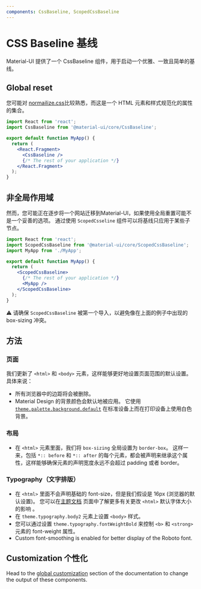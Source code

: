 ```yaml
---
components: CssBaseline, ScopedCssBaseline
---
```


# CSS Baseline 基线

<p class="description">Material-UI 提供了一个 CssBaseline 组件，用于启动一个优雅、一致且简单的基线。</p>

## Global reset

您可能对 [normailize.css](https://github.com/necolas/normalize.css)比较熟悉，而这是一个 HTML 元素和样式规范化的属性的集合。

```jsx
import React from 'react';
import CssBaseline from '@material-ui/core/CssBaseline';

export default function MyApp() {
  return (
    <React.Fragment>
      <CssBaseline />
      {/* The rest of your application */}
    </React.Fragment>
  );
}
```

## 非全局作用域

然而，您可能正在逐步将一个网站迁移到Material-UI，如果使用全局重置可能不是一个妥善的选项。 通过使用 `ScopedCsseline` 组件可以将基线只应用于某些子节点。

```jsx
import React from 'react';
import ScopedCssBaseline from '@material-ui/core/ScopedCssBaseline';
import MyApp from './MyApp';

export default function MyApp() {
  return (
    <ScopedCssBaseline>
      {/* The rest of your application */}
      <MyApp />
    </ScopedCssBaseline>
  );
}
```

⚠️ 请确保 `ScopedCssBaseline` 被第一个导入，以避免像在上面的例子中出现的 box-sizing 冲突。

## 方法

### 页面

我们更新了 `<html>` 和 `<body>` 元素，这样能够更好地设置页面范围的默认设置。 具体来说：

- 所有浏览器中的边距将会被删除。
- Material Design 的背景颜色会默认地被应用。 它使用 [`theme.palette.background.default`](/customization/default-theme/?expand-path=$.palette.background) 在标准设备上而在打印设备上使用白色背景。

### 布局

- 在 `<html>` 元素里面，我们将 `box-sizing` 全局设置为 `border-box`。 这样一来，包括 `*:: before` 和 `*:: after` 的每个元素，都会被声明来继承这个属性，这样能够确保元素的声明宽度永远不会超过 padding 或者 border。

### Typography（文字排版）

- 在 `<html>` 里面不会声明基础的 font-size，但是我们假设是 16px (浏览器的默认设置)。 您可以在[主题文档](/customization/typography/#typography-html-font-size) 页面中了解更多有关更改 `<html>` 默认字体大小的影响 。
- 在 `theme.typography.body2` 元素上设置 `<body>` 样式。
- 您可以通过设置 `theme.typography.fontWeightBold` 来控制 `<b>` 和 `<strong>` 元素的 font-weight 属性。
- Custom font-smoothing is enabled for better display of the Roboto font.

## Customization 个性化

Head to the [global customization](/customization/globals/#global-css) section of the documentation to change the output of these components.